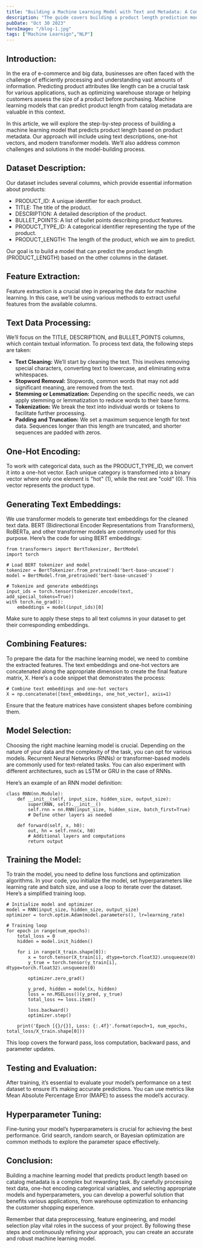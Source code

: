 ```yaml
---
title: "Building a Machine Learning Model with Text and Metadata: A Comprehensive Guide"
description: "The guide covers building a product length prediction model from catalog metadata. It includes preprocessing, feature extraction, and model selection. Additional tips involve data exploration, handling imbalance, scaling features, cross-validation, interpretability, ensemble methods, monitoring, handling missing data, regularization, and documentation for a robust model."
pubDate: "Oct 30 2023"
heroImage: "/blog-1.jpg"
tags: ["Machine Learnign","NLP"]
---
```


## Introduction:
In the era of e-commerce and big data, businesses are often faced with the challenge of efficiently processing and understanding vast amounts of information. Predicting product attributes like length can be a crucial task for various applications, such as optimizing warehouse storage or helping customers assess the size of a product before purchasing. Machine learning models that can predict product length from catalog metadata are valuable in this context.

In this article, we will explore the step-by-step process of building a machine learning model that predicts product length based on product metadata. Our approach will include using text descriptions, one-hot vectors, and modern transformer models. We’ll also address common challenges and solutions in the model-building process.

## Dataset Description:
Our dataset includes several columns, which provide essential information about products:

* PRODUCT_ID: A unique identifier for each product.
* TITLE: The title of the product.
* DESCRIPTION: A detailed description of the product.
* BULLET_POINTS: A list of bullet points describing product features.
* PRODUCT_TYPE_ID: A categorical identifier representing the type of the product.
* PRODUCT_LENGTH: The length of the product, which we aim to predict.

Our goal is to build a model that can predict the product length (PRODUCT_LENGTH) based on the other columns in the dataset.

## Feature Extraction:
Feature extraction is a crucial step in preparing the data for machine learning. In this case, we’ll be using various methods to extract useful features from the available columns.

## Text Data Processing:
We’ll focus on the TITLE, DESCRIPTION, and BULLET_POINTS columns, which contain textual information. To process text data, the following steps are taken:

* **Text Cleaning:** We’ll start by cleaning the text. This involves removing special characters, converting text to lowercase, and eliminating extra whitespaces.
* **Stopword Removal:** Stopwords, common words that may not add significant meaning, are removed from the text.
* **Stemming or Lemmatization:** Depending on the specific needs, we can apply stemming or lemmatization to reduce words to their base forms.
* **Tokenization:** We break the text into individual words or tokens to facilitate further processing.
* **Padding and Truncation:** We set a maximum sequence length for text data. Sequences longer than this length are truncated, and shorter sequences are padded with zeros.

## One-Hot Encoding:
 To work with categorical data, such as the PRODUCT_TYPE_ID, we convert it into a one-hot vector. Each unique category is transformed into a binary vector where only one element is "hot" (1), while the rest are "cold" (0). This vector represents the product type.

## Generating Text Embeddings:
 We use transformer models to generate text embeddings for the cleaned text data. BERT (Bidirectional Encoder Representations from Transformers), RoBERTa, and other transformer models are commonly used for this purpose. Here’s the code for using BERT embeddings:

    
    from transformers import BertTokenizer, BertModel
    import torch

    # Load BERT tokenizer and model
    tokenizer = BertTokenizer.from_pretrained('bert-base-uncased')
    model = BertModel.from_pretrained('bert-base-uncased')

    # Tokenize and generate embeddings
    input_ids = torch.tensor(tokenizer.encode(text, add_special_tokens=True))
    with torch.no_grad():
        embeddings = model(input_ids)[0]
    
Make sure to apply these steps to all text columns in your dataset to get their corresponding embeddings.

## Combining Features:
 To prepare the data for the machine learning model, we need to combine the extracted features. The text embeddings and one-hot vectors are concatenated along the appropriate dimension to create the final feature matrix, X. Here's a code snippet that demonstrates the process:

    # Combine text embeddings and one-hot vectors
    X = np.concatenate([text_embeddings, one_hot_vector], axis=1)

Ensure that the feature matrices have consistent shapes before combining them.

## Model Selection:
Choosing the right machine learning model is crucial. Depending on the nature of your data and the complexity of the task, you can opt for various models. Recurrent Neural Networks (RNNs) or transformer-based models are commonly used for text-related tasks. You can also experiment with different architectures, such as LSTM or GRU in the case of RNNs.

Here’s an example of an RNN model definition:

    class RNN(nn.Module):
        def __init__(self, input_size, hidden_size, output_size):
            super(RNN, self).__init__()
            self.rnn = nn.RNN(input_size, hidden_size, batch_first=True)
            # Define other layers as needed
            
        def forward(self, x, h0):
            out, hn = self.rnn(x, h0)
            # Additional layers and computations
            return output

## Training the Model:
To train the model, you need to define loss functions and optimization algorithms. In your code, you initialize the model, set hyperparameters like learning rate and batch size, and use a loop to iterate over the dataset. Here’s a simplified training loop.

    # Initialize model and optimizer
    model = RNN(input_size, hidden_size, output_size)
    optimizer = torch.optim.Adam(model.parameters(), lr=learning_rate)

    # Training loop
    for epoch in range(num_epochs):
        total_loss = 0
        hidden = model.init_hidden()

        for i in range(X_train.shape[0]):
            x = torch.tensor(X_train[i], dtype=torch.float32).unsqueeze(0)
            y_true = torch.tensor(y_train[i], dtype=torch.float32).unsqueeze(0)

            optimizer.zero_grad()

            y_pred, hidden = model(x, hidden)
            loss = nn.MSELoss()(y_pred, y_true)
            total_loss += loss.item()

            loss.backward()
            optimizer.step()

        print('Epoch [{}/{}], Loss: {:.4f}'.format(epoch+1, num_epochs, total_loss/X_train.shape[0]))
This loop covers the forward pass, loss computation, backward pass, and parameter updates.

## Testing and Evaluation:
After training, it’s essential to evaluate your model’s performance on a test dataset to ensure it’s making accurate predictions. You can use metrics like Mean Absolute Percentage Error (MAPE) to assess the model’s accuracy.

## Hyperparameter Tuning:
Fine-tuning your model’s hyperparameters is crucial for achieving the best performance. Grid search, random search, or Bayesian optimization are common methods to explore the parameter space effectively.

## Conclusion:
Building a machine learning model that predicts product length based on catalog metadata is a complex but rewarding task. By carefully processing text data, one-hot encoding categorical variables, and selecting appropriate models and hyperparameters, you can develop a powerful solution that benefits various applications, from warehouse optimization to enhancing the customer shopping experience.

Remember that data preprocessing, feature engineering, and model selection play vital roles in the success of your project. By following these steps and continuously refining your approach, you can create an accurate and robust machine learning model.